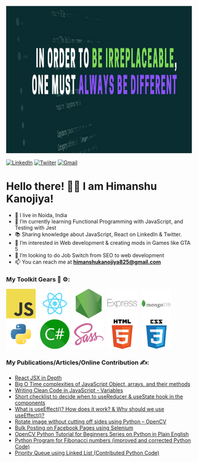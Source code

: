 <img src="https://raw.githubusercontent.com/HimanshuKanojiya/HimanshuKanojiya/main/images/readmePoster.png" style="width:100%; height:10vh;"/>


[![LinkedIn](https://img.shields.io/badge/LinkedIn-Himanshu%20Kanojiya-%238c52ff?style=for-the-badge&logo=linkedin)](https://www.linkedin.com/in/himanshukanojiya98/) 
[![Twiiter](https://img.shields.io/badge/Twitter-Himanshu%20Kanojiya-%238c52ff?style=for-the-badge&logo=twitter)](https://twitter.com/himanshuanon) 
[![Gmail](https://img.shields.io/badge/Gmail-Himanshu%20Kanojiya-%238c52ff?style=for-the-badge&logo=gmail)](mailto:himanshukanojiya825@gmail.com) 


# Hello there! 👋🏻 I am Himanshu Kanojiya!

- :house_with_garden: I live in Noida, India
- 🌱 I’m currently learning Functional Programming with JavaScript, and Testing with Jest
- :books: Sharing knowledge about JavaScript, React on LinkedIn & Twitter.
- 👀 I’m interested in Web development & creating mods in Games like GTA 5
- 💞️ I’m looking to do Job Switch from SEO to web development
- 📫 You can reach me at **himanshukanojiya825@gmail.com**


### My Toolkit Gears :toolbox: :gear::
<p>
<img height="80" src="https://raw.githubusercontent.com/github/explore/80688e429a7d4ef2fca1e82350fe8e3517d3494d/topics/javascript/javascript.png" alt="JavaScript"/>
  &nbsp;
<img height="80" src="https://raw.githubusercontent.com/github/explore/80688e429a7d4ef2fca1e82350fe8e3517d3494d/topics/react/react.png" alt="React JS" />
  &nbsp;
<img height="80" src="https://raw.githubusercontent.com/github/explore/80688e429a7d4ef2fca1e82350fe8e3517d3494d/topics/nodejs/nodejs.png" alt="Node JS" />
  &nbsp;
<img height="80" src="https://raw.githubusercontent.com/github/explore/80688e429a7d4ef2fca1e82350fe8e3517d3494d/topics/express/express.png" alt="Express JS" />
  &nbsp;
<img height="80" src="https://raw.githubusercontent.com/github/explore/80688e429a7d4ef2fca1e82350fe8e3517d3494d/topics/mongodb/mongodb.png" alt="MongoDB" />
  &nbsp;
<img height="80" src="https://raw.githubusercontent.com/github/explore/80688e429a7d4ef2fca1e82350fe8e3517d3494d/topics/python/python.png" alt="Python" />
  &nbsp;
<img height="80" src="https://raw.githubusercontent.com/github/explore/80688e429a7d4ef2fca1e82350fe8e3517d3494d/topics/csharp/csharp.png" alt="C#" />
  &nbsp;
<img height="80" src="https://raw.githubusercontent.com/github/explore/80688e429a7d4ef2fca1e82350fe8e3517d3494d/topics/sass/sass.png" alt="SaaS Preprocessor" />
  &nbsp;
<img height="80" src="https://raw.githubusercontent.com/github/explore/80688e429a7d4ef2fca1e82350fe8e3517d3494d/topics/html/html.png" alt="html5" />
&nbsp;
<img height="80" src="https://raw.githubusercontent.com/github/explore/80688e429a7d4ef2fca1e82350fe8e3517d3494d/topics/css/css.png" alt="CSS" />

</p>
  
### My Publications/Articles/Online Contribution :writing_hand::
- <a href="https://dev.to/himanshukanojiya/react-jsx-in-depth-3dhj">
  React JSX in Depth</a>
- <a href="https://dev.to/himanshukanojiya/big-o-time-complexities-of-javascript-object-arrays-and-their-methods-5gpk">
  Big O Time complexities of JavaScript Object, arrays, and their methods</a>
- <a href="https://dev.to/himanshukanojiya/clean-code-in-javascript-variables-11kh">
  Writing Clean Code in JavaScript - Variables</a>
- <a href="https://dev.to/himanshukanojiya/short-checklist-to-decide-when-to-usereducer-usestate-hook-in-the-components-ooj">
  Short checklist to decide when to useReducer & useState hook in the components</a>
- <a href="https://dev.to/himanshukanojiya/what-is-useeffect-how-does-it-work-why-should-we-use-useeffect-way-to-use-it-147g">
  What is useEffect()? How does it work? & Why should we use useEffect()?</a>
- <a href="https://www.geeksforgeeks.org/rotate-image-without-cutting-off-sides-using-python-opencv/">
  Rotate image without cutting off sides using Python – OpenCV</a>
- <a href="https://www.geeksforgeeks.org/bulk-posting-on-facebook-pages-using-selenium/">
  Bulk Posting on Facebook Pages using Selenium</a>
- <a href="https://himanshukanojiya825.medium.com/opencv-python-tutorial-for-beginners-part-1-7639496e98a">
  OpenCV Python Tutorial for Beginners Series on Python in Plain English</a>
- <a href="https://www.geeksforgeeks.org/python-program-for-program-for-fibonacci-numbers-2/">
  Python Program for Fibonacci numbers (improved and corrected Python Code)</a>
- <a href="https://www.geeksforgeeks.org/priority-queue-using-linked-list/">
  Priority Queue using Linked List (Contributed Python Code)</a>

<!---
HimanshuKanojiya/HimanshuKanojiya is a ✨ special ✨ repository because its `README.md` (this file) appears on your GitHub profile.
You can click the Preview link to take a look at your changes.
--->

